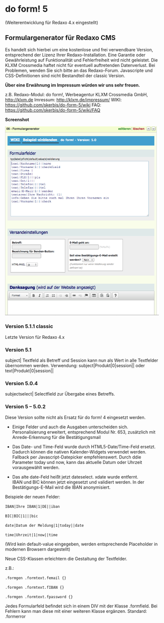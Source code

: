 do form! 5
=================
(Weiterentwicklung für Redaxo 4.x eingestellt)

Formulargenerator für Redaxo CMS
--------------------------------

Es handelt sich hierbei um eine kostenlose und frei verwendbare Version, entsprechend der Lizenz Ihrer Redaxo-Installation. Eine Garantie oder Gewährleistung auf Funktionalität und Fehlerfreiheit wird nicht geleistet. Die KLXM Crossmedia haftet nicht für eventuell auftretenden Datenverlust. Bei Problemen, wenden Sie sich bitte an das Redaxo-Forum. 
Javascripte und CSS-Definitionen sind nicht Bestandteil der classic Version.

**Über eine Erwähnung im Impressum würden wir uns sehr freuen.** 

z.B. Redaxo-Modul: do form!, Werbeagentur KLXM Crossmedia GmbH, http://klxm.de
Imressum: http://klxm.de/impressum/
WIKI: https://github.com/skerbis/do-form-5/wiki
FAQ: https://github.com/skerbis/do-form-5/wiki/FAQ



**Screenshot**

![](<screenshot_.png>)

### Version 5.1.1 classic
Letzte Version für Redaxo 4.x


### Version 5.1 
subject| 
Textfeld als Betreff
und Session kann nun als Wert in alle Textfelder übernommen werden. 
Verwendung: subject|Produkt|0|session||  oder text|Produkt|0|session||

### Version 5.0.4 
subjectselect| 
Selectfield zur Übergabe eines Betreffs. 

### Version 5 – 5.0.2 

Diese Version sollte nicht als Ersatz für do form! 4 eingesetzt werden.

-   Einige Felder und auch die Ausgaben unterscheiden sich.  Personalisierung
    erweitert, entsprechend Modul Nr. 653, zusätzlich mit Anrede-Erkennung für
    die Bestätigungsmail

-   Das Date- und Time-Feld wurde durch HTML5-Date/Time-Feld ersetzt. Dadurch können die nativen
    Kalender-Widgets verwendet werden. Fallback per Javascript-Datepicker
    empfehlenswert. Durch ddie Parameter today und now, kann das aktuelle Datum oder Uhrzeit
    vorausgewählt werden.

-   Das alte date-Feld heißt jetzt dateselect. xdate wurde entfernt.  
    IBAN und BIC können jetzt eingesetzt und validiert werden. In der
    Bestätigungs-E-Mail wird die IBAN anonymisiert.

Beispiele der neuen Felder:

`IBAN|Ihre IBAN|1|DE||iban `

`BIC|BIC|1|||bic `

`date|Datum der Meldung|1|today||date `

`time|Uhrzeit|1|now||time `

(Wird kein default-value eingegeben, werden entsprechende Placeholder in
modernen Browsern dargestellt)

Neue CSS-Klassen erleichtern die Gestaltung der Textfelder.

z.B.:

`.formgen .formtext.femail {} `

`.formgen .formtext.fIBAN {} `

`.formgen .formtext.fpassword {} `



Jedes Formularfeld befindet sich in einem DIV mit der Klasse .formfield. Bei
Fehlern kann man diese mit einer weiteren Klasse ergänzen.  Standard: .formerror
